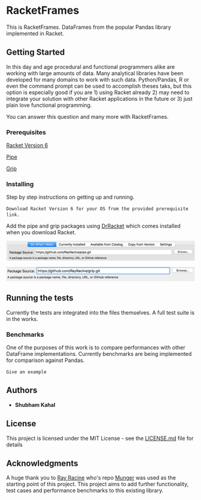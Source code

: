 # RacketFrames

This is RacketFrames. DataFrames from the popular Pandas library implemented in Racket.

## Getting Started

In this day and age procedural and functional programmers alike are working with large amounts of data. Many analytical libraries have been developed for many domains to work with such data. Python/Pandas, R or even the command prompt can be used to accomplish theses taks, but this option is especially good if you are 1) using Racket already 2) may need to integrate your solution with other Racket applications in the future or 3) just plain love functional programming.

You can answer this question and many more with RacketFrames.

### Prerequisites

[Racket Version 6](http://racket-lang.org/download/)

[Pipe](https://github.com/RayRacine/pipe.git)

[Grip](https://github.com/RayRacine/grip.git)

### Installing

Step by step instructions on getting up and running.

```
Download Racket Version 6 for your OS from the provided prerequisite link.
```

Add the pipe and grip packages using [DrRacket](http://docs.racket-lang.org/quick/index.html) which comes installed when you download Racket.

![Alt text](images/pipe.png?raw=true "Title")

![Alt text](images/grip.png?raw=true "Title")

## Running the tests

Currently the tests are integrated into the files themselves. A full test suite is in the works.

### Benchmarks

One of the purposes of this work is to compare performances with other DataFrame implementations. Currently benchmarks are being implemented for comparison against Pandas.

```
Give an example
```

## Authors

* **Shubham Kahal**

## License

This project is licensed under the MIT License - see the [LICENSE.md](LICENSE.md) file for details

## Acknowledgments

A huge thank you to [Ray Racine](https://github.com/RayRacine) who's repo [Munger](https://github.com/RayRacine/munger) was used as the starting point of this project. This project aims to add further functionality, test cases and performance benchmarks to this existing library.

